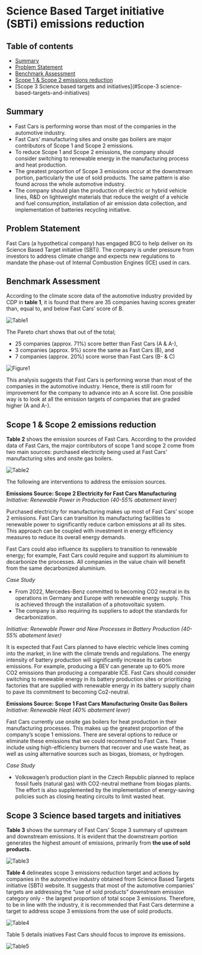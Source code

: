 # Science Based Target initiative (SBTi) emissions reduction

## Table of contents
- [Summary](#summary)
- [Problem Statement](#problem-statement)
- [Benchmark Assessment](#benchmark-assessment)
- [Scope 1 & Scope 2 emissions reduction](#Scope-1-&-Scope-2-emissions-reduction)
- [Scope 3 Science based targets and initiatives](#Scope-3 science-based-targets-and-initiatives)


## Summary
- Fast Cars is performing worse than most of the companies in the automotive industry.
- Fast Cars’ manufacturing sites and onsite gas boilers are major contributors of Scope 1 and Scope 2 emissions.
- To reduce Scope 1 and Scope 2 emissions, the company should consider switching to renewable energy in the manufacturing process and heat production.
- The greatest proportion of Scope 3 emissions occur at the downstream portion, particularly the use of sold products. The same pattern is also found across the whole automotive industry.
- The company should plan the production of electric or hybrid vehicle lines, R&D on lightweight materials that reduce the weight of a vehicle and fuel consumption, installation of air emission data collection, and implementation of batteries recycling initiative. 

## Problem Statement 
Fast Cars (a hypothetical company) has engaged BCG to help deliver on its Science Based Target initiative (SBTi). The company is under pressure from investors to address climate change and expects new regulations to mandate the phase-out of Internal Combustion Engines (ICE) used in cars.

## Benchmark Assessment
According to the climate score data of the automotive industry provided by CDP in **table 1**, it is found that there are 35 companies having scores greater than, equal to, and below Fast Cars’ score of B.

![Table1](./img/table1.png)

The Pareto chart shows that out of the total;
- 25 companies (approx. 71%) score better than Fast Cars (A & A-),
- 3 companies (approx. 9%) score the same as Fast Cars (B), and
- 7 companies (approx. 20%) score worse than Fast Cars (B- & C)

![Figure1](./img/figure1.png)

This analysis suggests that Fast Cars is performing worse than most of the companies in the automotive industry. Hence, there is still room for improvement for the company to advance into an A score list. One possible way is to look at all the emission targets of companies that are graded higher (A and A-).

## Scope 1 & Scope 2 emissions reduction
**Table 2** shows the emission sources of Fast Cars.  According to the provided data of Fast Cars, the major contributors of scope 1 and scope 2 come from two main sources: purchased electricity being used at Fast Cars’ manufacturing sites and onsite gas boilers. 

![Table2](./img/table2.png)

The following are interventions to address the emission sources.  

**Emissions Source: Scope 2 Electricity for Fast Cars Manufacturing**
*Initiative: Renewable Power in Production (40-55% abatement lever)*

Purchased electricity for manufacturing makes up most of Fast Cars’ scope 2 emissions. Fast Cars can transition its manufacturing facilities to renewable power to significantly reduce carbon emissions at all its sites. This approach can be coupled with investment in energy efficiency measures to reduce its overall energy demands. 

Fast Cars could also influence its suppliers to transition to renewable energy; for example, Fast Cars could require and support its aluminium to decarbonize the processes. All companies in the value chain will benefit from the same decarbonized aluminium.

*Case Study*
- From 2022, Mercedes-Benz committed to becoming CO2 neutral in its operations in Germany and Europe with renewable energy supply. This is achieved through the installation of a photovoltaic system.
- The company is also requiring its suppliers to adopt the standards for decarbonization.

*Initiative: Renewable Power and New Processes in Battery Production (40-55% abatement lever)*

It is expected that Fast Cars planned to have electric vehicle lines coming into the market, in line with the climate trends and regulations. The energy intensity of battery production will significantly increase its carbon emissions. For example, producing a BEV can generate up to 60% more CO2 emissions than producing a comparable ICE. 
Fast Cars should consider switching to renewable energy in its battery production sites or prioritizing factories that are supplied with renewable energy in its battery supply chain to pave its commitment to becoming Co2-neutral. 

**Emissions Source: Scope 1 Fast Cars Manufacturing Onsite Gas Boilers**
*Initiative: Renewable Heat (40% abatement lever)*

Fast Cars currently use onsite gas boilers for heat production in their manufacturing processes. This makes up the greatest proportion of the company’s scope 1 emissions. There are several options to reduce or eliminate these emissions that we could recommend to Fast Cars. These include using high-efficiency burners that recover and use waste heat, as well as using alternative sources such as biogas, biomass, or hydrogen. 

*Case Study*
- Volkswagen’s production plant in the Czech Republic planned to replace fossil fuels (natural gas) with CO2-neutral methane from biogas plants. The effort is also supplemented by the implementation of energy-saving policies such as closing heating circuits to limit wasted heat.

## Scope 3 Science based targets and initiatives
**Table 3** shows the summary of Fast Cars’ Scope 3 summary of upstream and downstream emissions. It is evident that the downstream portion generates the highest amount of emissions, primarily from **the use of sold products.**

![Table3](./img/table3.png)

**Table 4** delineates scope 3 emissions reduction target and actions by companies in the automotive industry obtained from Science Based Targets initiative (SBTi) website. 
It suggests that most of the automotive companies’ targets are addressing the “use of sold products” downstream emission category only - the largest proportion of total scope 3 emissions. 
Therefore, to be in line with the industry, it is recommended that Fast Cars determine a target to address scope 3 emissions from the use of sold products.

![Table4](./img/table4.png)

Table 5 details iniatives Fast Cars should focus to improve its emissions.

![Table5](./img/table5.png)
